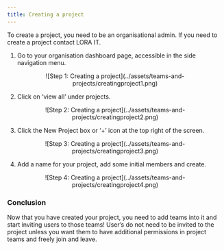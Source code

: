 ```yaml
---
title: Creating a project
---
```


To create a project, you need to be an organisational admin. If you need to create a project contact LORA IT.

1)	Go to your organisation dashboard page, accessible in the side navigation menu.

<center>
![Step 1: Creating a project](../assets/teams-and-projects/creatingproject1.png)
</center>

2)	Click on ‘view all’ under projects.

<center>
![Step 2: Creating a project](../assets/teams-and-projects/creatingproject2.png)
</center>

3)	Click the New Project box or ‘+’ icon at the top right of the screen.

<center>
![Step 3: Creating a project](../assets/teams-and-projects/creatingproject3.png)
</center>

4)	Add a name for your project, add some initial members and create.

<center>
![Step 4: Creating a project](../assets/teams-and-projects/creatingproject4.png)
</center>

### Conclusion
Now that you have created your project, you need to add teams into it and start inviting users to those teams! User’s do not need to be invited to the project unless you want them to have additional permissions in project teams and freely join and leave.

